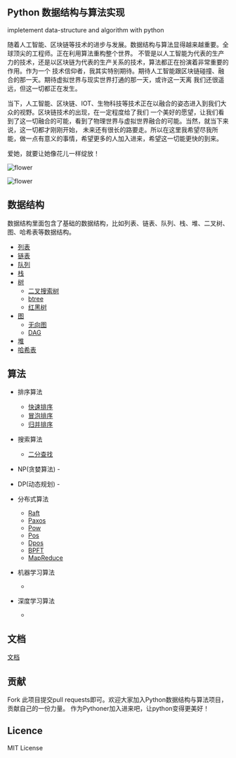 ## Python 数据结构与算法实现

impletement data-structure and algorithm with python

随着人工智能、区块链等技术的进步与发展。数据结构与算法显得越来越重要。全球顶尖的工程师。正在利用算法重构整个世界。
不管是以人工智能为代表的生产力的技术，还是以区块链为代表的生产关系的技术，算法都正在扮演着非常重要的作用。作为一个
技术信仰者，我其实特别期待。期待人工智能跟区块链碰撞、融合的那一天。期待虚拟世界与现实世界打通的那一天，或许这一天离
我们还很遥远，但这一切都正在发生。

当下，人工智能、区块链、IOT、生物科技等技术正在以融合的姿态进入到我们大众的视野。区块链技术的出现，在一定程度给了我们
一个美好的愿望，让我们看到了这一切融合的可能，看到了物理世界与虚拟世界融合的可能。当然，就当下来说，这一切都才刚刚开始，
未来还有很长的路要走。所以在这里我希望尽我所能，做一点有意义的事情，希望更多的人加入进来，希望这一切能更快的到来。

爱她，就要让她像花儿一样绽放！

![flower](https://github.com/csunny/algorithm/blob/master/images/bg.jpg)

![flower](https://github.com/csunny/algorithm/blob/master/images/light.jpg)

## 数据结构
数据结构里面包含了基础的数据结构，比如列表、链表、队列、栈、堆、二叉树、图、哈希表等数据结构。

- [列表](https://github.com/csunny/algorithm/blob/master/common/reverse_list.py)
- [链表](https://github.com/csunny/algorithm/blob/master/linklist/base.py)
- [队列](https://github.com/csunny/algorithm/blob/master/mqueue/base.py)
- [栈](https://github.com/csunny/algorithm/blob/master/stack/base.py)
- [树](https://github.com/csunny/algorithm/tree/master/tree) 
    - [二叉搜索树](https://github.com/csunny/algorithm/blob/master/tree/binary_search_tree.py)     
    - [btree](https://github.com/csunny/algorithm/blob/master/tree/b_tree.py)
    - [红黑树](https://github.com/csunny/algorithm/blob/master/tree/red_black_tree.py)
- [图](https://github.com/csunny/algorithm/tree/master/graph)
    - [无向图]()
    - [DAG]()
- [堆](https://github.com/csunny/algorithm/tree/master/heap)
- [哈希表](https://github.com/csunny/algorithm/tree/master/hashtable)


## 算法
- 排序算法
    - [快速排序]()
    - [冒泡排序]()
    - [归并排序]()
- 搜索算法
    - [二分查找]()
    
- NP(贪婪算法)
    -[]()
- DP(动态规划)
    -[]()
- 分布式算法
    - [Raft](https://github.com/csunny/algorithm/tree/master/algorithm/distributed_system/raft.py)
    - [Paxos](https://github.com/csunny/algorithm/tree/master/algorithm/distributed_system/paxos.py)
    - [Pow](https://github.com/csunny/algorithm/tree/master/algorithm/distributed_system/pow.py)
    - [Pos](https://github.com/csunny/algorithm/tree/master/algorithm/distributed_system/pos.py)
    - [Dpos](https://github.com/csunny/algorithm/tree/master/algorithm/distributed_system/dpos.py)
    - [BPFT]()
    - [MapReduce]()

- 机器学习算法
    - []()
    
- 深度学习算法
    - []()

## 文档
[文档](https://github.com/csunny/algorithm/tree/master/docs/readme.md)

## 贡献
Fork 此项目提交pull requests即可。欢迎大家加入Python数据结构与算法项目，贡献自己的一份力量。
作为Pythoner加入进来吧，让python变得更美好！

## Licence
MIT License
